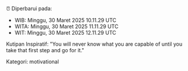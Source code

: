 ⏰ Diperbarui pada:
- WIB: Minggu, 30 Maret 2025 10.11.29 UTC
- WITA: Minggu, 30 Maret 2025 11.11.29 UTC
- WIT: Minggu, 30 Maret 2025 12.11.29 UTC

Kutipan Inspiratif:
"You will never know what you are capable of until you take that first step and go for it."


Kategori: motivational

